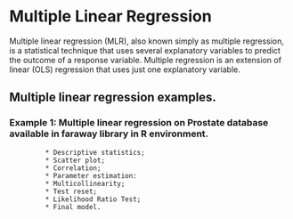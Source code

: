 # Multiple Linear Regression

Multiple linear regression (MLR), also known simply as multiple regression, is a statistical technique that uses several explanatory variables to predict the outcome of a response variable. Multiple regression is an extension of linear (OLS) regression that uses just one explanatory variable.

## Multiple linear regression examples.

### Example 1: Multiple linear regression on Prostate database available in faraway library in R environment.
             * Descriptive statistics;
             * Scatter plot;
             * Correlation;
             * Parameter estimation:
             * Multicollinearity;
             * Test reset;
             * Likelihood Ratio Test;
             * Final model.
             
             
         
             
             
           

